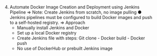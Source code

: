 4. Automate Docker Image Creation and Deployment using Jenkins Pipeline 
=> Note: Create Jenkins from scratch, no image pulling
●  Jenkins pipelines must be configured to build Docker images and push to a self-hosted registry.
=> Approach
   - Manually install Jenkins and Docker
   - Set up a local Docker registry
   - Create Jenkins file with steps: Git clone - Docker build - Docker push
   - No use of DockerHub or prebuilt Jenkins image
